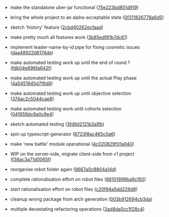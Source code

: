 
 -  make the standalone uber-jar functional ([75e223bd851d919](https://github.com/BudWhiteStudying/l5r-mass-battle-tracker-reloaded/commit/75e223bd851d919))
 -  bring the whole project to an alpha-acceptable state ([0f311826778a6d5](https://github.com/BudWhiteStudying/l5r-mass-battle-tracker-reloaded/commit/0f311826778a6d5))
 -  sketch 'history' feature ([2cbd40262ecfaad](https://github.com/BudWhiteStudying/l5r-mass-battle-tracker-reloaded/commit/2cbd40262ecfaad))
 -  make pretty much all features work ([3b85edf81b7dc61](https://github.com/BudWhiteStudying/l5r-mass-battle-tracker-reloaded/commit/3b85edf81b7dc61))
 -  implement leader-name-by-id pipe for fixing cosmetic issues ([daa48922d8174de](https://github.com/BudWhiteStudying/l5r-mass-battle-tracker-reloaded/commit/daa48922d8174de))
 -  make automated testing work up until the end of round 1 ([fdb04e696fa642f](https://github.com/BudWhiteStudying/l5r-mass-battle-tracker-reloaded/commit/fdb04e696fa642f))
 -  make automated testing work up until the actual Play phase ([4a5451645d7f6d8](https://github.com/BudWhiteStudying/l5r-mass-battle-tracker-reloaded/commit/4a5451645d7f6d8))
 -  make automated testing work up until objective selection ([374ac2c5044cae8](https://github.com/BudWhiteStudying/l5r-mass-battle-tracker-reloaded/commit/374ac2c5044cae8))
 -  make automated testing work until cohorts selection ([041659dc6a0c9e4](https://github.com/BudWhiteStudying/l5r-mass-battle-tracker-reloaded/commit/041659dc6a0c9e4))
 -  sketch automated testing ([3fd9d2121b3a1fb](https://github.com/BudWhiteStudying/l5r-mass-battle-tracker-reloaded/commit/3fd9d2121b3a1fb))
 -  spin up typescript-generator ([8723f8ac465c0a6](https://github.com/BudWhiteStudying/l5r-mass-battle-tracker-reloaded/commit/8723f8ac465c0a6))
 -  make 'new battle' module operational ([4c020829f01a940](https://github.com/BudWhiteStudying/l5r-mass-battle-tracker-reloaded/commit/4c020829f01a940))
 -  WIP on the server-side, migrate client-side from v1 project ([f38ac3a71d0065f](https://github.com/BudWhiteStudying/l5r-mass-battle-tracker-reloaded/commit/f38ac3a71d0065f))

 -  reorganise robot folder again ([9667a0c8804a14d](https://github.com/BudWhiteStudying/l5r-mass-battle-tracker-reloaded/commit/9667a0c8804a14d))
 -  complete rationalisation effort on robot files ([89101999ba9c192](https://github.com/BudWhiteStudying/l5r-mass-battle-tracker-reloaded/commit/89101999ba9c192))
 -  start rationalisation effort on robot files ([c20f94a5dd229d9](https://github.com/BudWhiteStudying/l5r-mass-battle-tracker-reloaded/commit/c20f94a5dd229d9))
 -  cleanup wrong package from arch generation ([003b912694cb3da](https://github.com/BudWhiteStudying/l5r-mass-battle-tracker-reloaded/commit/003b912694cb3da))
 -  multiple devastating refactoring operations ([3ad8da0cc1f28c4](https://github.com/BudWhiteStudying/l5r-mass-battle-tracker-reloaded/commit/3ad8da0cc1f28c4))

